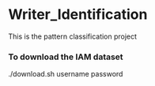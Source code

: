 # Writer_Identification
This is the pattern classification project

### To download the IAM dataset 

./download.sh username password 



